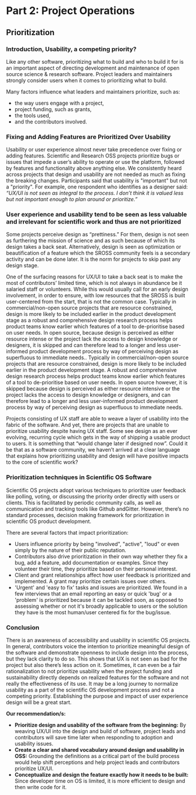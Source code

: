 # Part 2: Project Operations

## Prioritization

### Introduction, Usability, a competing priority?

Like any other software, prioritizing what to build and who to build it for is an important aspect of directing development and maintenance of open source science & research software. Project leaders and maintainers strongly consider users when it comes to prioritizing what to build.  

Many factors influence what leaders and maintainers prioritize, such as: 
- the way users engage with a project,
- project funding, such as grants,
- the tools used,
- and the contributors involved.

### Fixing and Adding Features are Prioritized Over Usability 

Usability or user experience almost never take precedence over fixing or adding features. Scientific and Research OSS projects prioritize bugs or issues that impede a user’s ability to operate or use the platform, followed by features and functionality above anything else. We consistently heard across projects that design and usability are not needed as much as fixing the breaking changes. Participants said that usability is  "important" but not a "priority". For example, one respondent who identifies as a designer said:  
*“UX/UI is not seen as integral to the process. I don’t think it is valued less but not important enough to plan around or prioritize.”*

### User experience and usability tend to be seen as less valuable and irrelevant for scientific work and thus are not prioritized

Some projects perceive design as “prettiness.” For them, design is not seen as furthering the mission of science and as such because of which its design takes a back seat. Alternatively, design is seen as optimization or beautification of a feature which the SROSS community feels is a secondary activity and can be done later. It is the norm for projects to skip past any design stage.

One of the surfacing reasons for UX/UI to take a back seat is to make the most of contributors’ limited time, which is not always in abundance be it salaried staff or volunteers. While this would usually call for an early design involvement, in order to ensure, with low resources that the SROSS is built user-centered from the start, that is not the common case. Typically in commercial/non-open source projects that are resource constrained, design is more likely to be included earlier in the product development stage as a robust and comprehensive design research process helps product teams know earlier which features of a tool to de-prioritise based on user needs. In open source, because design is perceived as either resource intense or the project lack the access to design knowledge or designers, it is skipped and can therefore lead to a longer and less user-informed product development process by way of perceiving design as superfluous to immediate needs.. Typically in commercial/non-open source projects that are resource constrained, design is more likely to be included earlier in the product development stage. A robust and comprehensive design research process helps product teams know earlier which features of a tool to de-prioritise based on user needs. In open source however, it is skipped because design is perceived as either resource intensive or the project lacks the access to design knowledge or designers, and can therefore lead to a longer and less user-informed product development process by way of perceiving design as superfluous to immediate needs. 

Projects consisting of UX staff are able to weave a layer of usability into the fabric of the software. And yet, there are projects that are unable to prioritize usability despite having UX staff. Some see design as an ever evolving, recurring cycle which gets in the way of shipping a usable product to users. It is something that “would change later if designed now”. Could it be that as a software community, we haven’t arrived at a clear language that explains how prioritizing usability and design will have positive impacts to the core of scientific work?

### Prioritization techniques in Scientific OS Software 

Scientific OS projects adopt various techniques to prioritize user feedback like polling, voting, or discussing the priority order directly with users or clients. This is facilitated by periodic community calls, as well as communication and tracking tools like Github andGitter. However, there’s no standard processes, decision making framework for prioritization in scientific OS product development.

There are several factors that impact prioritization:

- Users influence priority by being "involved", "active", "loud" or even simply by the nature of their public reputation.
- Contributors also drive prioritization in their own way whether they fix a bug, add a feature, add documentation or examples. Since they volunteer their time, they prioritize based on their personal interest.
- Client and grant relationships affect how user feedback is prioritized and implemented. A grant may prioritize certain issues over others.
- 'Urgent' and 'easy to fix' tasks and issues are prioritized. We found in a few interviews that an email reporting an easy or quick 'bug' or a 'problem' is prioritized because it can be tackled soon, as opposed to assessing whether or not it's broadly applicable to users or the solution they have is the most human/user centered fix for the bug/issue.

### Conclusion

There is an awareness of accessibility and usability in scientific OS projects. In general, contributors voice the intention to prioritize meaningful design of the software and demonstrate openness to include design into the process, but they lack clarity to do so. This shows that UX is not seen as bad for the project but also there’s less action on it. Sometimes, it can even be a fair rationalization to not prioritize usability when the project funding and sustainability directly depends on realized features for the software and not really the effectiveness of its use. It may be a long journey to normalize usability as a part of the scientific OS development process and not a competing priority. Establishing the purpose and impact of user experience design will be a great start.

**Our recommendation/s:** 

- **Prioritize design and usability of the software from the beginning:** By weaving UX/UI into the design and build of software, project leads and contributors will save time later when responding to adoption and usability issues. 
- **Create a clear and shared vocabulary around design and usability in OSS:** Grounding the definitions as a critical part of the build process would help shift perceptions and help project leads and contributors prioritize UX/UI. 
- **Conceptualize and design the feature exactly how it needs to be built:** Since developer time on OS is limited, it is more efficient to design and then write code for it.
